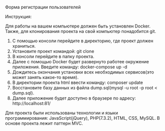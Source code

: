 Форма регистрации пользователей

Инструкция:

Для работы на вашем компьютере должен быть установлен Docker. Также, для клонирования проекта на свой компьютер понадобится git.

1. С помощью консоли перейдите в директорию, где проект должен храниться.
2. Установите проект командой: git clone 
3. В консоли перейдите в папку проекта.
4. Далее с помощью Docker будет развернуто работее окружение приложения. Введите команду: docker-compose up -d
5. Дождитесь окончания установки всех необходимых сервисов(это может занять какое-то время).
6. В директории проекта html ввести команду: composer update
7. Восстановите базу данных из файла dump.sql(mysql -u root -p root < dump.sql).
8. Далее приложение будет доступно в браузере по адресу: http://localhost:81/ 


Для проекта были использованы технологии и языки программирования: JavaScript(jQuery), PHP(7.3.2), HTML, CSS, MySQL.
В основе проекта лежит паттерн MVC. 

